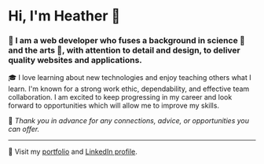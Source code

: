 # Hi, I'm Heather 👋

### 👩 I am a web developer who fuses a background in science 🧪 and the arts 🎨, with attention to detail and design, to deliver quality websites and applications.

🎓 I love learning about new technologies and enjoy teaching others what I learn. I'm known for a strong work ethic, dependability, and effective team collaboration. I am excited to keep progressing in my career and look forward to opportunities which will allow me to improve my skills.

🙏 *Thank you in advance for any connections, advice, or opportunities you can offer.* 

-------------

🧳 Visit my [portfolio](https://www.heathernuffer.com/) and [LinkedIn profile](https://www.linkedin.com/in/heather-nuffer/).
<!--
**ethyl2/ethyl2** is a ✨ _special_ ✨ repository because its `README.md` (this file) appears on your GitHub profile.

Here are some ideas to get you started:

- 🔭 I’m currently working on ...
- 🌱 I’m currently learning ...
- 👯 I’m looking to collaborate on ...
- 🤔 I’m looking for help with ...
- 💬 Ask me about ...
- 📫 How to reach me: ...
- 😄 Pronouns: ...
- ⚡ Fun fact: ...
-->
